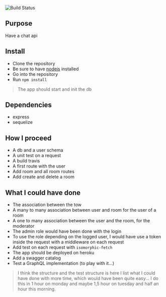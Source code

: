 ![Build Status](https://travis-ci.org/pierr/chat-api.svg)

## Purpose

Have a chat api

## Install

- Clone the repository
- Be sure to have [nodejs](https://nodejs.org/en/) installed
- Go into the repository
- Run `npm install`

> The app should start and init the db

## Dependencies

- express
- sequelize

## How I proceed

- A db and a user schema
- A unit test on a request
- A build travis
- A first route with the user
- Add room and all room routes
- Add create and delete a room

## What I could have done

- The association between the tow
- A many to many association between user and room for the user of a room
- A one to many association between the user and the room, for the moderator
- The admin role would have been done with the login
- To use the role depending on the logged user, I would have use a token inside the request with a middleware on each request
- Add test on each request with `isomorphic-fetch`
- The app should be deployed on heroku
- Add a swagger catalog
- Test a GraphQL implementation (to play with it...)

> I think the structure and the test structure is here
> I list what I could have done with more time, which would have been quite easy...
> I do this in 1 hour on monday and maybe 1,5 hour on tuesday and half an hour this morning.
